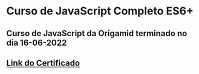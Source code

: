 # Curso de JavaScript Completo ES6+
## Curso de JavaScript da Origamid terminado no dia 16-06-2022
## [Link do Certificado](https://www.origamid.com/certificate/a306fd43/)